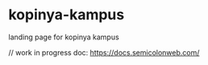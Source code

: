 # kopinya-kampus
landing page for kopinya kampus

// work in progress
doc: https://docs.semicolonweb.com/
